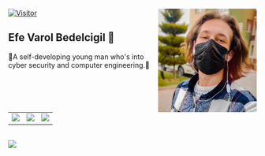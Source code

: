 <img align="right" alt="avatar" width="200" src="5.png"> [![Visitor](https://visitor-badge.laobi.icu/badge?page_id=EfeVaroll.EfeVaroll)](#)
<head><link rel="stylesheet" type="text/css" href="style.css"></head>
 
## Efe Varol Bedelcigil 👋

🔹A self-developing young man who's into cyber security and computer engineering.🔹
  
<br>
  
<table class="links">
 
<tr class="links">
  <td class="links"><a href="https://github.com/EfeVaroll">
  <img src="https://img.shields.io/badge/GitHub-100000?style=for-the-badge&logo=github&logoColor=white"></a> 
    
<td class="links"><a href="https://www.linkedin.com/in/efevarolbedelcigil/">
<img src="https://img.shields.io/badge/LinkedIn-0077B5?style=for-the-badge&logo=linkedin&logoColor=white"></a> 
  
  <td class="links"><a href="https://dev.to/efevaroll">
<img src="https://img.shields.io/badge/dev.to-0A0A0A?style=for-the-badge&logo=dev.to&logoColor=white"></a> 
  </tr>
</table>
<br>
<img align="left" src="https://github-readme-stats.vercel.app/api?username=EfeVaroll&theme=github_dark">
